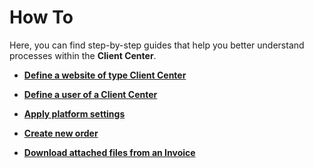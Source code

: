 # How To

Here, you can find step-by-step guides that help you better understand processes within the **Client Center**.

* **[Define a website of type Client Center](define-a-new-cc.md)**

* **[Define a user of a Client Center](setup-a-new-user-account.md)**

* **[Apply platform settings](apply-platform-settings.md)**

* **[Create new order](create-new-order.md)**

* **[Download attached files from an Invoice](download-attachments.md)**
    
